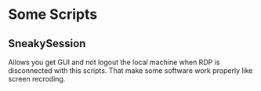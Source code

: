 # Some Scripts

## SneakySession

Allows you get GUI and not logout the local machine when RDP is disconnected with this scripts. That make some software work properly like screen recroding.
